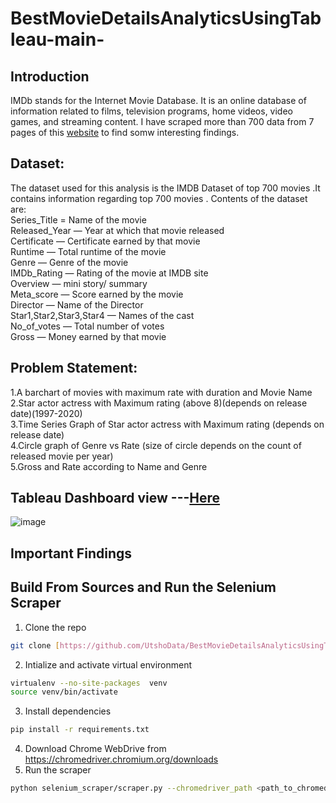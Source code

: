 # BestMovieDetailsAnalyticsUsingTableau-main-
## Introduction
IMDb stands for the Internet Movie Database. It is an online database of information related to films, television programs, home videos, video games, and streaming content.
I have scraped more than 700 data from 7 pages of this [website](https://www.imdb.com/list/ls000634294/?sort=list_order,asc&st_dt=&mode=detail&page=1) to find somw interesting findings.
## Dataset:
The dataset used for this analysis is the IMDB Dataset of top 700 movies .It contains information regarding top 700 movies .
Contents of the dataset are:<br/>
Series_Title = Name of the movie<br/>
Released_Year — Year at which that movie released<br/>
Certificate — Certificate earned by that movie<br/>
Runtime — Total runtime of the movie<br/>
Genre — Genre of the movie<br/>
IMDb_Rating — Rating of the movie at IMDB site<br/>
Overview — mini story/ summary<br/>
Meta_score — Score earned by the movie<br/>
Director — Name of the Director<br/>
Star1,Star2,Star3,Star4 — Names of the cast<br/>
No_of_votes — Total number of votes<br/>
Gross — Money earned by that movie<br/>
## Problem Statement:

1.A barchart of movies with maximum rate with duration and Movie Name <br>
2.Star actor actress with Maximum rating (above 8)(depends on release date)(1997-2020)<br>
3.Time Series Graph of Star actor actress with Maximum rating (depends on release date)<br>
4.Circle graph of  Genre vs Rate (size of circle depends on the count of released movie per year)<br>
5.Gross and Rate according to Name and Genre<br>

## Tableau Dashboard view ---[Here](https://public.tableau.com/app/profile/md.kawser.islam/viz/BestMovieDetails/Dashboard1?publish=yes)<br/>


![image](https://github.com/UtshoData/BestMovieDetailsAnalyticsUsingTableau-main-/assets/157609050/bc53b600-b298-43a0-9eba-ae77423c5ea5)
## Important Findings


## Build From Sources and Run the Selenium Scraper
1. Clone the repo
```bash
git clone [https://github.com/UtshoData/BestMovieDetailsAnalyticsUsingTableau-main-.git]
```
2. Intialize and activate virtual environment
```bash
virtualenv --no-site-packages  venv
source venv/bin/activate
```
3. Install dependencies
```bash
pip install -r requirements.txt
```
4. Download Chrome WebDrive from https://chromedriver.chromium.org/downloads 
5. Run the scraper
```bash
python selenium_scraper/scraper.py --chromedriver_path <path_to_chromedriver>
```

